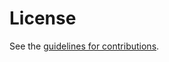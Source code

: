 # License

See the
[guidelines for contributions](https://github.com/LuciaCabanillasRodriguez/authz-policy-sharing-model/blob/main/CONTRIBUTING.md).
